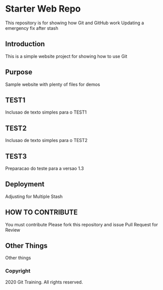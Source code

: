 # Starter Web Repo
This repository is for showing how Git and GitHub work
Updating a emergency fix after stash

## Introduction
This is a simple website project for showing how to use Git

## Purpose
Sample website with plenty of files for demos

## TEST1
Inclusao de texto simples para o TEST1

## TEST2
Inclusao de texto simples para o TEST2

## TEST3
Preparacao do teste para a versao 1.3

## Deployment
Adjusting for Multiple Stash

## HOW TO CONTRIBUTE
You must contribute
Please fork this repository and issue Pull Request for Review
## Other Things
Other things

### Copyright
2020 Git Training. All rights reserved.